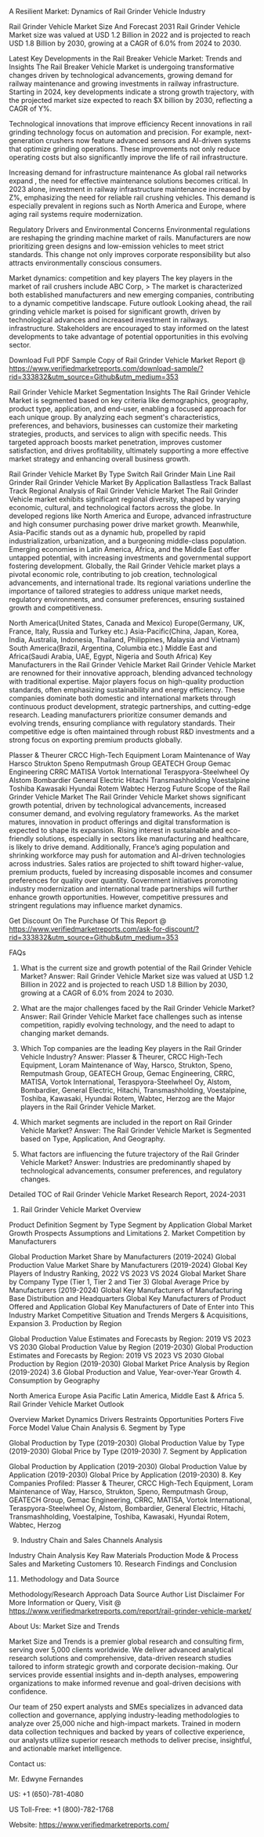 A Resilient Market: Dynamics of Rail Grinder Vehicle Industry


Rail Grinder Vehicle Market Size And Forecast 2031
Rail Grinder Vehicle Market size was valued at USD 1.2 Billion in 2022 and is projected to reach USD 1.8 Billion by 2030, growing at a CAGR of 6.0% from 2024 to 2030.

Latest Key Developments in the Rail Breaker Vehicle Market: Trends and Insights
The Rail Breaker Vehicle Market is undergoing transformative changes driven by technological advancements, growing demand for railway maintenance and growing investments in railway infrastructure. Starting in 2024, key developments indicate a strong growth trajectory, with the projected market size expected to reach $X billion by 2030, reflecting a CAGR of Y%.

Technological innovations that improve efficiency
Recent innovations in rail grinding technology focus on automation and precision. For example, next-generation crushers now feature advanced sensors and AI-driven systems that optimize grinding operations. These improvements not only reduce operating costs but also significantly improve the life of rail infrastructure.

Increasing demand for infrastructure maintenance
As global rail networks expand , the need for effective maintenance solutions becomes critical. In 2023 alone, investment in railway infrastructure maintenance increased by Z%, emphasizing the need for reliable rail crushing vehicles. This demand is especially prevalent in regions such as North America and Europe, where aging rail systems require modernization.

Regulatory Drivers and Environmental Concerns
Environmental regulations are reshaping the grinding machine market of rails. Manufacturers are now prioritizing green designs and low-emission vehicles to meet strict standards. This change not only improves corporate responsibility but also attracts environmentally conscious consumers.

Market dynamics: competition and key players
The key players in the market of rail crushers include ABC Corp, >
The market is characterized both established manufacturers and new emerging companies, contributing to a dynamic competitive landscape.
Future outlook
Looking ahead, the rail grinding vehicle market is poised for significant growth, driven by technological advances and increased investment in railways. infrastructure. Stakeholders are encouraged to stay informed on the latest developments to take advantage of potential opportunities in this evolving sector.

Download Full PDF Sample Copy of Rail Grinder Vehicle Market Report @ https://www.verifiedmarketreports.com/download-sample/?rid=333832&utm_source=Github&utm_medium=353

Rail Grinder Vehicle Market Segmentation Insights
The Rail Grinder Vehicle Market is segmented based on key criteria like demographics, geography, product type, application, and end-user, enabling a focused approach for each unique group. By analyzing each segment's characteristics, preferences, and behaviors, businesses can customize their marketing strategies, products, and services to align with specific needs. This targeted approach boosts market penetration, improves customer satisfaction, and drives profitability, ultimately supporting a more effective market strategy and enhancing overall business growth.

Rail Grinder Vehicle Market By Type
Switch Rail Grinder
Main Line Rail Grinder
Rail Grinder Vehicle Market By Application
Ballastless Track
Ballast Track
Regional Analysis of Rail Grinder Vehicle Market
The Rail Grinder Vehicle market exhibits significant regional diversity, shaped by varying economic, cultural, and technological factors across the globe. In developed regions like North America and Europe, advanced infrastructure and high consumer purchasing power drive market growth. Meanwhile, Asia-Pacific stands out as a dynamic hub, propelled by rapid industrialization, urbanization, and a burgeoning middle-class population. Emerging economies in Latin America, Africa, and the Middle East offer untapped potential, with increasing investments and governmental support fostering development. Globally, the Rail Grinder Vehicle market plays a pivotal economic role, contributing to job creation, technological advancements, and international trade. Its regional variations underline the importance of tailored strategies to address unique market needs, regulatory environments, and consumer preferences, ensuring sustained growth and competitiveness.

North America(United States, Canada and Mexico)
Europe(Germany, UK, France, Italy, Russia and Turkey etc.)
Asia-Pacific(China, Japan, Korea, India, Australia, Indonesia, Thailand, Philippines, Malaysia and Vietnam)
South America(Brazil, Argentina, Columbia etc.)
Middle East and Africa(Saudi Arabia, UAE, Egypt, Nigeria and South Africa)
Key Manufacturers in the Rail Grinder Vehicle Market
Rail Grinder Vehicle Market are renowned for their innovative approach, blending advanced technology with traditional expertise. Major players focus on high-quality production standards, often emphasizing sustainability and energy efficiency. These companies dominate both domestic and international markets through continuous product development, strategic partnerships, and cutting-edge research. Leading manufacturers prioritize consumer demands and evolving trends, ensuring compliance with regulatory standards. Their competitive edge is often maintained through robust R&D investments and a strong focus on exporting premium products globally.

Plasser & Theurer
CRCC High-Tech Equipment
Loram Maintenance of Way
Harsco
Strukton
Speno
Remputmash Group
GEATECH Group
Gemac Engineering
CRRC
MATISA
Vortok International
Teraspyora-Steelwheel Oy
Alstom
Bombardier
General Electric
Hitachi
Transmashholding
Voestalpine
Toshiba
Kawasaki
Hyundai Rotem
Wabtec
Herzog
Future Scope of the Rail Grinder Vehicle Market
The Rail Grinder Vehicle Market shows significant growth potential, driven by technological advancements, increased consumer demand, and evolving regulatory frameworks. As the market matures, innovation in product offerings and digital transformation is expected to shape its expansion. Rising interest in sustainable and eco-friendly solutions, especially in sectors like manufacturing and healthcare, is likely to drive demand. Additionally, France’s aging population and shrinking workforce may push for automation and AI-driven technologies across industries. Sales ratios are projected to shift toward higher-value, premium products, fueled by increasing disposable incomes and consumer preferences for quality over quantity. Government initiatives promoting industry modernization and international trade partnerships will further enhance growth opportunities. However, competitive pressures and stringent regulations may influence market dynamics.

Get Discount On The Purchase Of This Report @ https://www.verifiedmarketreports.com/ask-for-discount/?rid=333832&utm_source=Github&utm_medium=353

FAQs
1. What is the current size and growth potential of the Rail Grinder Vehicle Market?
Answer: Rail Grinder Vehicle Market size was valued at USD 1.2 Billion in 2022 and is projected to reach USD 1.8 Billion by 2030, growing at a CAGR of 6.0% from 2024 to 2030.

2. What are the major challenges faced by the Rail Grinder Vehicle Market?
Answer: Rail Grinder Vehicle Market face challenges such as intense competition, rapidly evolving technology, and the need to adapt to changing market demands.

3. Which Top companies are the leading Key players in the Rail Grinder Vehicle Industry?
Answer: Plasser & Theurer, CRCC High-Tech Equipment, Loram Maintenance of Way, Harsco, Strukton, Speno, Remputmash Group, GEATECH Group, Gemac Engineering, CRRC, MATISA, Vortok International, Teraspyora-Steelwheel Oy, Alstom, Bombardier, General Electric, Hitachi, Transmashholding, Voestalpine, Toshiba, Kawasaki, Hyundai Rotem, Wabtec, Herzog are the Major players in the Rail Grinder Vehicle Market.

4. Which market segments are included in the report on Rail Grinder Vehicle Market?
Answer: The Rail Grinder Vehicle Market is Segmented based on Type, Application, And Geography.

5. What factors are influencing the future trajectory of the Rail Grinder Vehicle Market?
Answer: Industries are predominantly shaped by technological advancements, consumer preferences, and regulatory changes.

Detailed TOC of Rail Grinder Vehicle Market Research Report, 2024-2031
1. Rail Grinder Vehicle Market Overview

Product Definition
Segment by Type
Segment by Application
Global Market Growth Prospects
Assumptions and Limitations
2. Market Competition by Manufacturers

Global Production Market Share by Manufacturers (2019-2024)
Global Production Value Market Share by Manufacturers (2019-2024)
Global Key Players of Industry Ranking, 2022 VS 2023 VS 2024
Global Market Share by Company Type (Tier 1, Tier 2 and Tier 3)
Global Average Price by Manufacturers (2019-2024)
Global Key Manufacturers of Manufacturing Base Distribution and Headquarters
Global Key Manufacturers of Product Offered and Application
Global Key Manufacturers of Date of Enter into This Industry
Market Competitive Situation and Trends
Mergers & Acquisitions, Expansion
3. Production by Region

Global Production Value Estimates and Forecasts by Region: 2019 VS 2023 VS 2030
Global Production Value by Region (2019-2030)
Global Production Estimates and Forecasts by Region: 2019 VS 2023 VS 2030
Global Production by Region (2019-2030)
Global Market Price Analysis by Region (2019-2024) 3.6 Global Production and Value, Year-over-Year Growth
4. Consumption by Geography

North America
Europe
Asia Pacific
Latin America, Middle East & Africa
5. Rail Grinder Vehicle Market Outlook

Overview
Market Dynamics
Drivers
Restraints
Opportunities
Porters Five Force Model
Value Chain Analysis 
6. Segment by Type

Global Production by Type (2019-2030)
Global Production Value by Type (2019-2030)
Global Price by Type (2019-2030)
7. Segment by Application

Global Production by Application (2019-2030)
Global Production Value by Application (2019-2030)
Global Price by Application (2019-2030)
8. Key Companies Profiled: Plasser & Theurer, CRCC High-Tech Equipment, Loram Maintenance of Way, Harsco, Strukton, Speno, Remputmash Group, GEATECH Group, Gemac Engineering, CRRC, MATISA, Vortok International, Teraspyora-Steelwheel Oy, Alstom, Bombardier, General Electric, Hitachi, Transmashholding, Voestalpine, Toshiba, Kawasaki, Hyundai Rotem, Wabtec, Herzog

9. Industry Chain and Sales Channels Analysis

Industry Chain Analysis
Key Raw Materials
Production Mode & Process
Sales and Marketing
Customers
10. Research Findings and Conclusion

11. Methodology and Data Source

Methodology/Research Approach
Data Source
Author List
Disclaimer
For More Information or Query, Visit @ https://www.verifiedmarketreports.com/report/rail-grinder-vehicle-market/

About Us: Market Size and Trends

Market Size and Trends is a premier global research and consulting firm, serving over 5,000 clients worldwide. We deliver advanced analytical research solutions and comprehensive, data-driven research studies tailored to inform strategic growth and corporate decision-making. Our services provide essential insights and in-depth analyses, empowering organizations to make informed revenue and goal-driven decisions with confidence.

Our team of 250 expert analysts and SMEs specializes in advanced data collection and governance, applying industry-leading methodologies to analyze over 25,000 niche and high-impact markets. Trained in modern data collection techniques and backed by years of collective experience, our analysts utilize superior research methods to deliver precise, insightful, and actionable market intelligence.

Contact us:

Mr. Edwyne Fernandes

US: +1 (650)-781-4080

US Toll-Free: +1 (800)-782-1768

Website: https://www.verifiedmarketreports.com/
